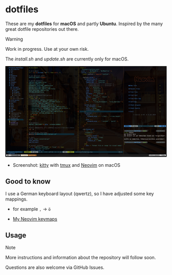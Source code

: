 # dotfiles

These are my **dotfiles** for **macOS** and partly **Ubuntu**.
Inspired by the many great dotfile repositories out there.

> [!WARNING]
> Work in progress. Use at your own risk.
>
> The _install.sh_ and _update.sh_ are currently only for macOS.

<img width="1024" alt="screenshot" src="docs/images/screenshot_20240221.png">

- Screenshot: [kitty](https://sw.kovidgoyal.net/kitty/)
  with [tmux](https://github.com/tmux/tmux/wiki)
  and [Neovim](https://neovim.io/) on macOS

## Good to know

I use a German keyboard layout (qwertz), so I have adjusted some key mappings.

- for example `,` -> `ö`

- [My Neovim keymaps](nvim/docs/keymaps.md)

## Usage

> [!NOTE]
> More instructions and information about the repository will follow soon.
>
> Questions are also welcome via GitHub Issues.
